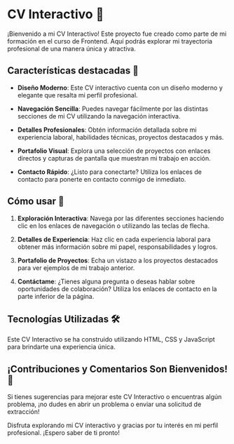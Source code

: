 # CV Interactivo 🌟

¡Bienvenido a mi CV Interactivo! Este proyecto fue creado como parte de mi formación en el curso de Frontend. Aquí podrás explorar mi trayectoria profesional de una manera única y atractiva.

## Características destacadas 💼

- **Diseño Moderno**: Este CV interactivo cuenta con un diseño moderno y elegante que resalta mi perfil profesional.

- **Navegación Sencilla**: Puedes navegar fácilmente por las distintas secciones de mi CV utilizando la navegación interactiva.

- **Detalles Profesionales**: Obtén información detallada sobre mi experiencia laboral, habilidades técnicas, proyectos destacados y más.

- **Portafolio Visual**: Explora una selección de proyectos con enlaces directos y capturas de pantalla que muestran mi trabajo en acción.

- **Contacto Rápido**: ¿Listo para conectarte? Utiliza los enlaces de contacto para ponerte en contacto conmigo de inmediato.

## Cómo usar 🚀

1. **Exploración Interactiva**: Navega por las diferentes secciones haciendo clic en los enlaces de navegación o utilizando las teclas de flecha.

2. **Detalles de Experiencia**: Haz clic en cada experiencia laboral para obtener más información sobre mi papel, responsabilidades y logros.

3. **Portafolio de Proyectos**: Echa un vistazo a los proyectos destacados para ver ejemplos de mi trabajo anterior.

4. **Contáctame**: ¿Tienes alguna pregunta o deseas hablar sobre oportunidades de colaboración? Utiliza los enlaces de contacto en la parte inferior de la página.

## Tecnologías Utilizadas 🛠️

Este CV Interactivo se ha construido utilizando HTML, CSS y JavaScript para brindarte una experiencia única.

## ¡Contribuciones y Comentarios Son Bienvenidos! 🙌

Si tienes sugerencias para mejorar este CV Interactivo o encuentras algún problema, ¡no dudes en abrir un problema o enviar una solicitud de extracción!

Disfruta explorando mi CV interactivo y gracias por tu interés en mi perfil profesional. ¡Espero saber de ti pronto!

